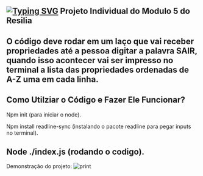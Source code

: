 [![Typing SVG](https://readme-typing-svg.herokuapp.com/?color=0000f&size=40&center=true&vCenter=true&width=1000&lines=++módulo_5+Projeto+individual+)](https://git.io/typing-svg)
Projeto Individual do Modulo 5 do Resilia
-------------------------------------------------------------------------------------------------------------------------------------------------------------------------
O código deve rodar em um laço que vai receber propriedades até a pessoa digitar a palavra SAIR, quando isso acontecer vai ser impresso no terminal a lista das propriedades ordenadas de A-Z uma em cada linha.
--------------------------------------------------------------------------------------------------------------------------------------------------------------------
Como Utilziar o Código e Fazer Ele Funcionar?
--------------------------------------------------------------------------------------------------------------------------------------------------------------------
Npm init (para iniciar o node).

Npm install readline-sync (instalando o pacote readline para pegar inputs no terminal).

Node ./index.js (rodando o codigo).
--------------------------------------------------------------------------------------------------------------------------------------------------------------------
Demonstração do projeto:
![print](https://user-images.githubusercontent.com/112700266/216044865-9d8f9ac3-ad79-4a6a-9900-ff0f5be91b54.png)

